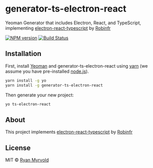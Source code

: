 # generator-ts-electron-react

Yeoman Generator that includes Electron, React, and TypeScript, implementing [electron-react-typescript](https://github.com/Robinfr/electron-react-typescript) by [Robinfr](https://github.com/Robinfr/)

[![NPM version][npm-image]][npm-url]
[![Build Status][travis-image]][travis-url]

## Installation

First, install [Yeoman](http://yeoman.io) and generator-ts-electron-react using [yarn](https://yarnpkg.com/en/) (we assume you have pre-installed [node.js](https://nodejs.org/)).

```bash
yarn install -g yo
yarn install -g generator-ts-electron-react
```

Then generate your new project:

```bash
yo ts-electron-react
```

## About

This project implements [electron-react-typescript](https://github.com/Robinfr/electron-react-typescript) by [Robinfr](https://github.com/Robinfr/)

## License

MIT © [Ryan Myrvold](https://github.com/Robinfr)

[npm-image]: https://badge.fury.io/js/generator-ts-electron-react.svg
[npm-url]: https://npmjs.org/package/generator-ts-electron-react
[travis-image]: https://travis-ci.org/Mervsy/generator-ts-electron-react.svg?branch=master
[travis-url]: https://travis-ci.org/Mervsy/generator-ts-electron-react

